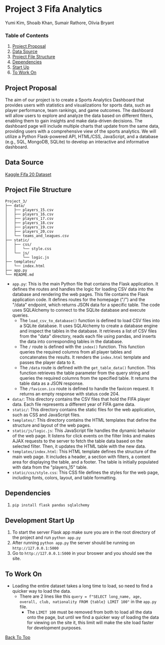 # Project 3 Fifa Analytics
Yumi Kim, Shoaib Khan, Sumair Rathore, Olivia Bryant

### Table of Contents
1. [Project Proposal](#project-proposal)
2. [Data Source](#data-source)
3. [Project File Structure](#project-file-structure)
4. [Dependencies](#dependencies)
5. [Start Up](#development-start-up)
6. [To Work On](#to-work-on)

## Project Proposal
The aim of our project is to create a Sports Analytics Dashboard that provides users with statistics and visualizations for sports data, such as player performance, team rankings, and game outcomes.
The dashboard will allow users to explore and analyze the data based on different filters, enabling them to gain insights and make data-driven decisions.
The dashboard page will include multiple charts that update from the same data, providing users with a comprehensive view of the sports analytics.
We will utilize a Python Flask-powered API, HTML/CSS, JavaScript, and a database (e.g., SQL, MongoDB, SQLite) to develop an interactive and informative dashboard.

## Data Source
[Kaggle Fifa 20 Dataset](https://www.kaggle.com/datasets/stefanoleone992/fifa-20-complete-player-dataset?select=players_20.csv)

## Project File Structure
```
Project_3/
├── data/
│   ├── players_15.csv
│   ├── players_16.csv
│   ├── players_17.csv
│   ├── players_18.csv
│   ├── players_19.csv
│   ├── players_20.csv
│   └── teams_and_leagues.csv
├── static/
│   ├── css/
│   │   └── style.css
│   └── js/
│       └── logic.js
├── templates/
│   └── index.html
├── app.py
└── README.md
```

- `app.py`: This is the main Python file that contains the Flask application. It defines the routes and handles the logic for loading CSV data into the database and rendering the web pages. This file contains the Flask application code. It defines routes for the homepage ("/") and the "/data" endpoint, which returns JSON data for a specific table. The code uses SQLAlchemy to connect to the SQLite database and execute queries.
    - The `load_csv_to_database()` function is defined to load CSV files into a SQLite database. It uses SQLAlchemy to create a database engine and inspect the tables in the database. It retrieves a list of CSV files from the "data" directory, reads each file using pandas, and inserts the data into corresponding tables in the database.
    - The `/` route is defined with the `index()` function. This function queries the required columns from all player tables and concatenates the results. It renders the `index.html` template and passes the player data to it.
    - The `/data` route is defined with the `get_table_data()` function. This function retrieves the table parameter from the query string and queries the required columns from the specified table. It returns the table data as a JSON response.
    - The `/favicon.ico` route is defined to handle the favicon request. It returns an empty response with status code 204.
- `data/`: This directory contains the CSV files that hold the FIFA player data. Each file represents a different year of FIFA game data.
- `static/`: This directory contains the static files for the web application, such as CSS and JavaScript files.
- `templates/`: This directory contains the HTML templates that define the structure and layout of the web pages.
- `static/js/logic.js`: This JavaScript file handles the dynamic behavior of the web page. It listens for click events on the filter links and makes AJAX requests to the server to fetch the table data based on the selected filter. Then, it updates the HTML table with the new data.
- `templates/index.html`: This HTML template defines the structure of the main web page. It includes a header, a section with filters, a content area for displaying the table, and a footer. The table is initially populated with data from the "players_15" table.
- `static/css/style.css`: This CSS file defines the styles for the web page, including fonts, colors, layout, and table formatting.

## Dependencies
1. `pip install flask pandas sqlalchemy`

## Development Start Up
1. To start the server Flask app make sure you are in the root directory of the project and run `python app.py`
2. After running `python app.py` the server should be running on `http://127.0.0.1:5000`
3. Go to `http://127.0.0.1:5000` in your broswer and you should see the site.

## To Work On
- Loading the entire dataset takes a long time to load, so need to find a quicker way to load the data.
    - There are 2 lines like this `query = f"SELECT long_name, age, overall, club, nationality FROM {table} LIMIT 100"` in the `app.py` file.
        - The `LIMIT 100` must be removed from both to load all the data onto the page, but until we find a quicker way of loading the data for viewing on the site it, this limit will make the site load faster for development purposes.

[Back To Top](#project-3-fifa-analytics)